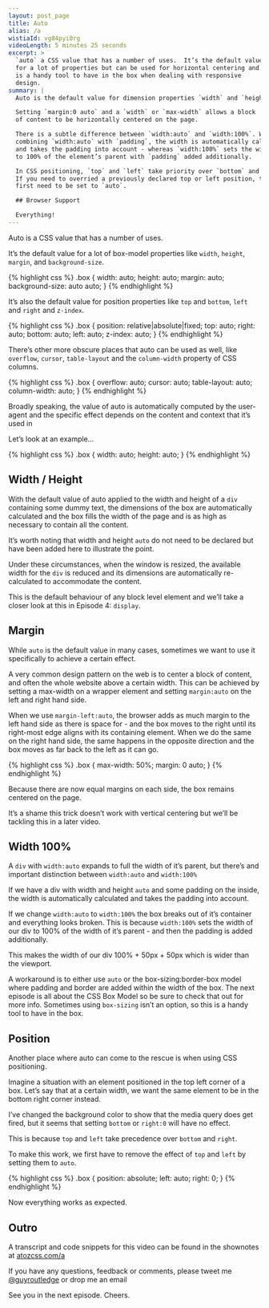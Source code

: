 ```yaml
---
layout: post_page
title: Auto
alias: /a
wistiaId: vg84pyi0rg
videoLength: 5 minutes 25 seconds
excerpt: >
  `auto` a CSS value that has a number of uses.  It’s the default value
  for a lot of properties but can be used for horizontal centering and
  is a handy tool to have in the box when dealing with responsive
  design. 
summary: |
  Auto is the default value for dimension properties `width` and `height`.

  Setting `margin:0 auto` and a `width` or `max-width` allows a block 
  of content to be horizontally centered on the page.

  There is a subtle difference between `width:auto` and `width:100%`. When
  combining `width:auto` with `padding`, the width is automatically calculated
  and takes the padding into account - whereas `width:100%` sets the width
  to 100% of the element’s parent with `padding` added additionally.

  In CSS positioning, `top` and `left` take priority over `bottom` and `right`.
  If you need to overried a previously declared top or left position, they
  first need to be set to `auto`.

  ## Browser Support

  Everything!
---
```


Auto is a CSS value that has a number of uses.

It’s the default value for a lot of box-model properties like
`width`, `height`, `margin`, and `background-size`.

{% highlight css %}
.box {
	width: auto;
	height: auto;
	margin: auto;
	background-size: auto auto;
}
{% endhighlight %}

It’s also the default value for position properties like `top` and `bottom`,
`left` and `right` and `z-index`.

{% highlight css %}
.box {
	position: relative|absolute|fixed;
	top: auto;
	right: auto;
	bottom: auto;
	left: auto;
	z-index: auto;
}
{% endhighlight %}

There’s other more obscure places that auto can be used as well, like
`overflow`, `cursor`, `table-layout` and the `column-width` property of
CSS columns.

{% highlight css %}
.box {
	overflow: auto;
	cursor: auto;
	table-layout: auto;
	column-width: auto;
}
{% endhighlight %}

Broadly speaking, the value of auto is automatically computed by the
user-agent and the specific effect depends on the content and context
that it’s used in

Let’s look at an example...

{% highlight css %}
.box {
	width: auto;
	height: auto;
}
{% endhighlight %}

## Width / Height

With the default value of auto applied to the width and height of
a `div` containing some dummy text, the dimensions of the box are
automatically calculated and the box fills the width of the page and is
as high as necessary to contain all the content.

It’s worth noting that width and height `auto` do not need to be declared
but have been added here to illustrate the point.

Under these circumstances, when the window is resized, the available
width for the `div` is reduced and its dimensions are automatically
re-calculated to accommodate the content. 

This is the default behaviour of any block level element and we’ll take 
a closer look at this in Episode 4: `display`.

## Margin

While `auto` is the default value in many cases, sometimes we want to use
it specifically to achieve a certain effect.

A very common design pattern on the web is to center a block of content,
and often the whole website above a certain width. This can be achieved
by setting a max-width on a wrapper element and setting `margin:auto` on
the left and right hand side. 

When we use `margin-left:auto`, the browser adds as much margin to the
left hand side as there is space for - and the box moves to the right
until its right-most edge aligns with its containing element. When
we do the same on the right hand side, the same happens in the opposite
direction and the box moves as far back to the left as it can go.

{% highlight css %}
.box {
	max-width: 50%;
	margin: 0 auto;
}
{% endhighlight %}

Because there are now equal margins on each side, the box remains
centered on the page. 

It’s a shame this trick doesn’t work with vertical centering but
we’ll be tackling this in a later video.

## Width 100%

A `div` with `width:auto` expands to full the width of it’s
parent, but there’s and important distinction between `width:auto` and
`width:100%`

If we have a div with width and height `auto` and some padding on the
inside, the width is automatically calculated and takes the padding into
account. 

If we change `width:auto` to `width:100%` the box breaks out of it’s
container and everything looks broken. This is because `width:100%` sets
the width of our div to 100% of the width of it’s parent - and then the
padding is added additionally. 

This makes the width of our div 100% + 50px + 50px which is wider than
the viewport. 

A workaround is to either use `auto` or the box-sizing:border-box model
where padding and border are added within the width of the box. The next
episode is all about the CSS Box Model so be sure to check that out for
more info. Sometimes using `box-sizing` isn’t an option, so this is
a handy tool to have in the box.

## Position 

Another place where auto can come to the rescue is when using CSS
positioning.

Imagine a situation with an element positioned in the top left corner of
a box. Let’s say that at a certain width, we want the same element to be
in the bottom right corner instead. 

I’ve changed the background color to show that the media query does get
fired, but it seems that setting `bottom` or `right:0` will have no
effect.

This is because `top` and `left` take precedence over `bottom` and
`right`. 

To make this work, we first have to remove the effect of `top` and
`left` by setting them to `auto`. 

{% highlight css %}
.box {
	position: absolute;
	left: auto;
	right: 0;
}
{% endhighlight %}

Now everything works as expected.

## Outro

A transcript and code snippets for this video can be found in the
shownotes at [atozcss.com/a](atozcss.com/a)

If you have any questions, feedback or comments, please tweet me
[@guyroutledge](http://www.twitter.com/guyroutledge) or drop me an email

See you in the next episode. Cheers.
